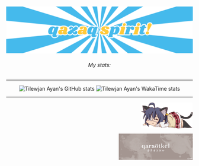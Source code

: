 ![qazaq spirit](qazaqspirit.png)

<div align="center">
<h6>My stats:</h6>
  
---  
  
![Tilewjan Ayan's GitHub stats](https://github-readme-stats.vercel.app/api?username=serwennn&hide_border=true&theme=github_dark&layout=compact&hide_rank=true&show_icons=true)
![Tilewjan Ayan's WakaTime stats](https://github-readme-stats.vercel.app/api/wakatime?username=serwennn\&layout=compact&hide_border=true&theme=github_dark&rank_icon=github&layout=compact&langs_count=5&custom_title=Tilewjan%20Ayan's%20WakaTime%20Stats)

---


</div>


<div align="right">
  <img align="top" width="140" src="takanashirikka.png" alt="rikka">
  <p><img align="bottom" width="200" src="qaraotkel.png"></p>

</div>
